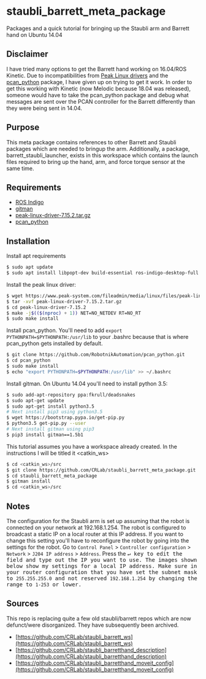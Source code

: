 # staubli_barrett_meta_package
Packages and a quick tutorial for bringing up the Staubli arm and Barrett hand on Ubuntu 14.04

## Disclaimer
I have tried many options to get the Barrett hand working on 16.04/ROS Kinetic. Due to incompatibilities from [Peak Linux drivers](http://www.peak-system.com/fileadmin/media/linux/index.htm) and the [pcan_python](https://github.com/RobotnikAutomation/pcan_python) package, I have given up on trying to get it work. In order to get this working with Kinetic (now Melodic because 18.04 was released), someone would have to take the pcan_python package and debug what messages are sent over the PCAN controller for the Barrett differently than they were being sent in 14.04. 

## Purpose
This meta package contains references to other Barrett and Staubli packages which are needed to bringup the arm. Additionally, a package, barrett_staubli_launcher, exists in this workspace which contains the launch files required to bring up the hand, arm, and force torque sensor at the same time. 

## Requirements

- [ROS Indigo](http://wiki.ros.org/indigo)
- [gitman](https://github.com/jacebrowning/gitman)
- [peak-linux-driver-7.15.2.tar.gz](https://www.peak-system.com/fileadmin/media/linux/files/peak-linux-driver-7.15.2.tar.gz)
- [pcan_python](https://github.com/RobotnikAutomation/pcan_python)

## Installation

Install apt requirements
```bash
$ sudo apt update
$ sudo apt install libpopt-dev build-essential ros-indigo-desktop-full swig
```

Install the peak linux driver:
```bash
$ wget https://www.peak-system.com/fileadmin/media/linux/files/peak-linux-driver-7.15.2.tar.gz
$ tar -xvf peak-linux-driver-7.15.2.tar.gz
$ cd peak-linux-driver-7.15.2
$ make -j$(($(nproc) + 1)) NET=NO_NETDEV RT=NO_RT
$ sudo make install
```

Install pcan_python. You'll need to add `export PYTHONPATH=$PYTHONPATH:/usr/lib` to your .bashrc because that is where pcan_python gets installed by default.
```bash
$ git clone https://github.com/RobotnikAutomation/pcan_python.git
$ cd pcan_python
$ sudo make install
$ echo "export PYTHONPATH=$PYTHONPATH:/usr/lib" >> ~/.bashrc
```

Install gitman. On Ubuntu 14.04 you'll need to install python 3.5:
```bash
$ sudo add-apt-repository ppa:fkrull/deadsnakes
$ sudo apt-get update
$ sudo apt-get install python3.5
# Next install pip3 using python3.5
$ wget https://bootstrap.pypa.io/get-pip.py
$ python3.5 get-pip.py --user
# Next install gitman using pip3
$ pip3 install gitman==1.5b1
```

This tutorial assumes you have a workspace already created. In the instructions I will be titled it <catkin_ws>
```bash
$ cd <catkin_ws>/src
$ git clone https://github.com/CRLab/staubli_barrett_meta_package.git
$ cd staubli_barrett_meta_package
$ gitman install
$ cd <catkin_ws>/src
```

## Notes
The configuration for the Staubli arm is set up assuming that the robot is connected on your network at 192.168.1.254. The robot is configured to broadcast a static IP on a local router at this IP address. If you want to change this setting you'll have to reconfigure the robot by going into the settings for the robot. Go to `Control Panel` > `Controller configuration` > `Network` > `J204 IP address` > `Address`. Press the <kbd>↵<bkd> key to edit the field and type out the IP you want to use. The images shown below show my settings for a local IP address. Make sure in your router configuration that you have set the subnet mask to `255.255.255.0` and not reserved `192.168.1.254` by changing the range to `1-253` or lower. 

## Sources
This repo is replacing quite a few old staubli/barrett repos which are now defunct/were disorganized. They have subsequently been archived.
- [https://github.com/CRLab/staubli_barrett_ws](https://github.com/CRLab/staubli_barrett_ws)
- [https://github.com/CRLab/staubli_barretthand_description](https://github.com/CRLab/staubli_barretthand_description)
- [https://github.com/CRLab/staubli_barretthand_moveit_config](https://github.com/CRLab/staubli_barretthand_moveit_config)
